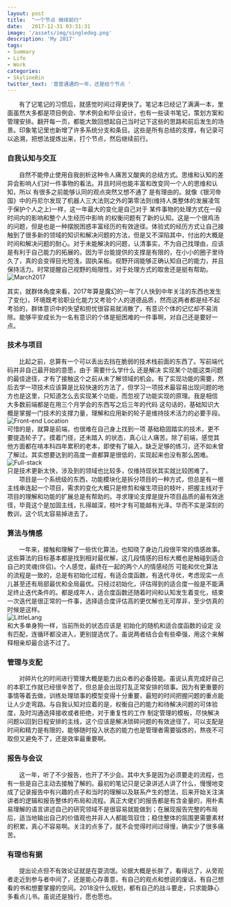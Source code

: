 ```yaml
---
layout: post
title:  "一个节点 继续前行"
date:   2017-12-31 03:31:31
image: '/assets/img/singledog.png'
description: 'My 2017'
tags:
- Summary
- Life
- Work
categories:
- SkylineBin
twitter_text: '普普通通的一年，还是给个节点 '
---
```



&nbsp;&nbsp;&nbsp;&nbsp;&nbsp;&nbsp;&nbsp;有了记笔记的习惯后，就感觉时间过得更快了。笔记本已经记了满满一本，里面虽然大多都是项目例会、学术例会和毕业设计，也有一些读书笔记，策划方案和管理安排。翻开每一页，都能大致回想起自己当时记下这些的思路和前后发生的场景。印象笔记里也新增了许多系统分支和条目。这些是所有总结的支撑，有记录可以追溯，把想法提炼出来，打个节点，然后继续前行。

### 自我认知与交互
&nbsp;&nbsp;&nbsp;&nbsp;&nbsp;&nbsp;&nbsp;自然不能停止使用自我剖析这种令人痛苦又酸爽的总结方式。思维和认知的差异会影响人们对一件事物的看法。并且时间也能丰富和改变同一个人的思维和认知，所以 有很多之前能够认同的观点突然又想不通了 是有理由的。就像《银河帝国》中的丹尼尔发现了机器人三大法则之外的第零法则(维持人类整体的发展凌驾于保护个人之上)一样，这一年最大的变化是自己对于 某件事物的处理方式在一段时间内的影响和整个人生经历中影响 的权衡问题有了新的认知。这是一个很鸡汤的问题，但是也是一种摆脱困惑丰富经历的有效途径。体验式的经历方式让自己接触到了很多新的领域的知识和解决问题的方法，但是又不深陷其中，付出的大概是时间和解决问题的耐心。对于未能解决的问题，认清事实，不为自己找理由，应该是有利于自己能力的拓展的。因为平台能提供的支撑是有限的，在小小的圈子里待久了，真的会变得目光短浅，固执呆板。视野开阔能够正确认知自己的能力，并且保持活力。时常提醒自己视野的局限性，对于处理方式的取舍还是挺有帮助。  
![March2017](http://osaussnqu.bkt.clouddn.com/image/png/calone.jpg)

其实，就群体角度来看，2017年算是魔幻的一年了(人快到中年关注的东西也发生了变化)，环境既考验职业化能力又考验个人的道德品质，然而这两者都是经不起考验的，群体意识中的失望和担忧很容易就消散了，有意识个体的记忆却不易消除。能够平安成长为一名有意识的个体是挺困难的一件事啊，对自己还是要好一点。

### 技术与项目  
&nbsp;&nbsp;&nbsp;&nbsp;&nbsp;&nbsp;&nbsp;比起之前，总算有一个可以丢出去挡在脆弱的技术栈前面的东西了。写前端代码并非自己最开始的意愿，由于 需要什么学什么 还是解决 实现某个功能这类问题 的最佳途径，才有了接触这个之前从未了解领域的机会。有了实现功能的需要，然后去学一项技术应该算是比较快速的方法了，但学习一项技术最容易出现问题的地方也是这里，只知道怎么去实现某个功能，而忽视了功能实现的原理。我是相信 大多数前端都是在用三个月学会的东西写之后三年的代码 这句话的，基础知识大概是掌握一门技术的支撑力量，理解和应用新的轮子是维持技术活力的必要手段。  
![Front-end Location](http://osaussnqu.bkt.clouddn.com/image/png/Front-end.png)  
可惜的是，就算是前端，也很难在自己身上找到一项 基础稳固踏实的技术，更不要提造轮子了。摸着门径，还未踏入 的状态，真心让人痛苦。除了前端，感觉其他方面都在啃本科四年累积的老本，即使有了输入，缺乏足够的练习，还不如未曾了解过。其实想要达到的高度一直都算是很低的，实现起来也没有那么困难。  
![Full-stack](http://osaussnqu.bkt.clouddn.com/Full-stacks.png)  
只是技术更新太快，涉及到的领域也比较多，仅维持现状其实就比较困难了。  
&nbsp;&nbsp;&nbsp;&nbsp;&nbsp;&nbsp;&nbsp;项目是一个系统级的东西，功能模块化是拆分项目的一种方式，但总是有一根主线串连起一个项目，需求的变化大概只是修剪和催生项目的枝叶，把握主线对于项目的理解和功能的扩展总是有帮助的。寻求理论支撑是提升项目品质的最有效途径，毕竟这个是加固主线，扎得越深，枝叶才有可能越有光泽。华而不实是深刻的教训，这个坑太容易掉进去了。  


### 算法与情感
&nbsp;&nbsp;&nbsp;&nbsp;&nbsp;&nbsp;&nbsp;一年来，接触和理解了一些优化算法，也知晓了身边几段很平常的情感故事。这些算法的目标基本都是找到相对最优解，这几段情感的目标大概也是触碰到适合自己的灵魂(伴侣)。个人感觉，最终在一起的两个人的情感经历 可能和优化算法的流程是一致的，总是有初始化过程，有适合度函数，有迭代寻优，考虑现实一点儿甚至还有局部最优和全局最优。只经过初始化，评估得到的适合度一般是不能满足终止迭代条件的。都是成年人，适合度函数还随着时间和认知发生着变化，结束一次迭代是很正常的一件事，选择适合度评估高的更优解也无可厚非，至少仿真的时候是这样。  
![LittleLang](http://osaussnqu.bkt.clouddn.com/image/png/xiaolang.png)  
和大多单身狗一样，当前所处的状态应该是 初始化的随机和适合度函数的设定 没有匹配，连循环都没进入，更别提选优了。虽说两者结合会有些牵强，用这个来解释相亲却最合适不过了。

### 管理与支配
&nbsp;&nbsp;&nbsp;&nbsp;&nbsp;&nbsp;&nbsp;对碎片化的时间进行管理大概是能力出众者的必备技能。虽说认真完成好自己的本职工作就已经很辛苦了，但总是会出现打乱正常安排的琐事。因为有更重要的事情等着去做，训练处理琐事的模型变得十分重要，最短的时间把握问题的重点能让人少走弯路。与自我认知对应着的是，权衡自己的能力和待解决问题的可体验度，及时沟通选择接收或者拒绝，对于重复性的工作 制定管理的模板，尽快解决问题以回到日程安排的主线，这个应该是解决琐碎问题的有效途径了。可以支配是时间和精力是有限的，能够随时投入状态的能力也是管理者需要锻炼的，熬夜不可取但又避免不了，还是效率最重要啊。


### 报告与会议
&nbsp;&nbsp;&nbsp;&nbsp;&nbsp;&nbsp;&nbsp;这一年，听了不少报告，也开了不少会。其中大多是因为必须要走的流程，也有一些是自己主动去接触了解的。最初的笔记只是记录讲述人讲了什么，慢慢地变成了记录报告中有兴趣的点子和当时的理解以及联系产生的想法，后来开始关注演讲者的逻辑和报告整体的布局和流程。真正大佬们的报告都是有含金量的，用朴素易理解的语言讲述自己的研究领域不是很容易就能做到；在展现报告完整的布局后，适当地输出自己的价值观也并非人人都能驾驭住；稳住整体的氛围更需要素材的积累，真心不容易啊。关注的点多了，就不会觉得时间过得慢，确实少了很多痛苦。

### 有理也有据
&nbsp;&nbsp;&nbsp;&nbsp;&nbsp;&nbsp;&nbsp;提出论点但不有效论证就是在耍流氓。论据大概是长胖了，看得远了，从旁观者走近到参与者中间了，还是能心存善意，有自己的观点和想说的废话，有自己想看的书和想要掌握的空间。2018没什么规划，都有自己的战斗要走，只求能静心多看点儿书。虽说还是独行，愿也愿也。

